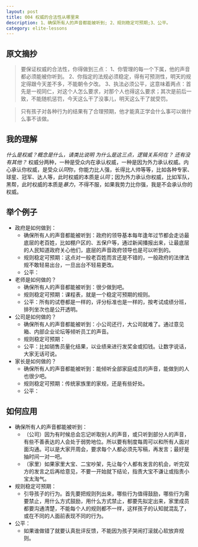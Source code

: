 ```yaml
---
layout: post
title: 004 权威的合法性从哪里来
description: 1、确保所有人的声音都能被听到; 2、规则稳定可预期;3、公平。
category: elite-lessons
---
```


## 原文摘抄
>要保证权威的合法性，你得做到三点：
>1、你管理的每一个下属，他的声音都必须能被你听到。
>2、你指定的法规必须稳定，得有可预测性，明天的规定得跟今天差不多，不能朝令夕改。
>3、执法必须公平，这意味着两点：首先是一视同仁，对这个人怎么要求，对那个人也得这么要求；其次是前后一致，不能随机惩罚，今天这么干了没事儿，明天这么干了就受罚。

>只有孩子对各种行为的结果有了合理预期，他才能真正学会什么事可以做什么事不该做。

## 我的理解
*什么是权威？概念是什么，请类比说明*
*为什么是这三点，逻辑关系何在？*
*还有没有其他？*
权威分两种，一种是受众内在承认权威，一种是因为外力承认权威。内心承认你权威，是受众*认同*你，你能力比人强，长得比人帅等等，比如各种专家、球星、冠军、达人等，此时权威的本质是*认同*；因为外力承认你权威，比如军队，黑帮，此时权威的本质是*暴力*，不得不服，如果我势力比你强，我是不会承认你的权威。

## 举个例子
- 政府是如何做到：
    - 确保所有人的声音都能被听到：政府的领导基本每年逢年过节都会走访最底层的老百姓，比如棚户区的、五保户等，通过新闻播报出来，让最底层的人民知道政府关心他们，底层的声音政府领导也是可以听到的。
    - 规则稳定可预期：这点对一般老百姓而言还是不错的，一般政府的法律法规不敢轻易出台，一旦出台不轻易更改。
    - 公平：
- 老师是如何做的？
    -  确保所有人的声音都能被听到：很少做到吧。
    - 规则稳定可预期：课程表，就是一个稳定可预期的规则。
    - 公平：所有的试卷都是一样的，评分标准也是一样的，按考试成绩分班，排列坐次也是公开透明。
- 公司是如何做的？
    - 确保所有人的声音都能被听到：小公司还行，大公司就难了。通过意见箱、内部企业论坛等倾听员工的声音。
    - 规则稳定可预期：
    - 公平：比如销售员量化结果，以业绩来进行发奖金或扣钱。让数字说话，大家无话可说。
- 家长是如何做的？
    - 确保所有人的声音都能被听到：能倾听全部家庭成员的声音，能做到的人也很少吧。
    - 规则稳定可预期：传统家族里的家规，还是有些好处。
    - 公平：

## 如何应用
- 确保所有人的声音都能被听到：
    - （公司）因为有时候总会忘记听取别人的声音，或只听到部分人的声音，有些不善表达的人会处于弱势地位。所以要有制度每周可以和所有人面对面沟通。可以是大家开周会，要求每个人都必须先写稿，再发言；最好是抽时间一对一吧。
    - （家里）如果家里大宝、二宝吵架，先让每个人都有发言的机会，听完双方的发言之后再给意见，不要一开始就下结论，指责大宝不谦让或指责小宝太淘气。
- 规则稳定可预期：
    - 引导孩子的行为。首先要把规则列出来，哪些行为值得鼓励，哪些行为需要禁止，用什么方式鼓励，用什么方式禁止，都要先拟定出来，家里成员都要沟通清楚，不能每个人的规则都不一样，这样孩子的认知就混乱了，或在不同的人面前表现不同的行为。
- 公平：
    - 如果谁做错了就要认真批评反馈，不能因为孩子哭闹打滚就心软放弃规则。


